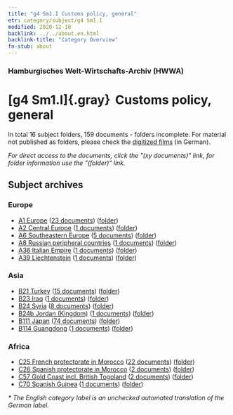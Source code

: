 ```yaml
---
title: "g4 Sm1.I Customs policy, general"
etr: category/subject/g4 Sm1.I
modified: 2020-12-18
backlink: ../../about.en.html
backlink-title: "Category Overview"
fn-stub: about
---
```


### Hamburgisches Welt-Wirtschafts-Archiv (HWWA)
# [g4 Sm1.I]{.gray}&#8201; Customs policy, general&#160; 





In total 16 subject folders, 159 documents - folders incomplete.
For material not published as folders, please check the [digitized films](/film/h1_sh) (in German).

_For direct access to the documents, click the "(xy documents)" link, for folder information use the "(folder)" link._

## Subject archives



### Europe

- [A1 Europe](../../../geo/about.en.html#A1) (<a href="https://dfg-viewer.de/show/?tx_dlf[id]=https://pm20.zbw.eu/mets/sh/1408xx/140892/1444xx/144471/public.mets.en.xml" target="_blank">23 documents</a>) ([folder](http://purl.org/pressemappe20/folder/sh/140892,144471))
- [A2 Central Europe](../../../geo/about.en.html#A2) (<a href="https://dfg-viewer.de/show/?tx_dlf[id]=https://pm20.zbw.eu/mets/sh/1408xx/140895/1444xx/144471/public.mets.en.xml" target="_blank">1 documents</a>) ([folder](http://purl.org/pressemappe20/folder/sh/140895,144471))
- [A6 Southeastern Europe](../../../geo/about.en.html#A6) (<a href="https://dfg-viewer.de/show/?tx_dlf[id]=https://pm20.zbw.eu/mets/sh/1409xx/140900/1444xx/144471/public.mets.en.xml" target="_blank">5 documents</a>) ([folder](http://purl.org/pressemappe20/folder/sh/140900,144471))
- [A8 Russian peripheral countries](../../../geo/about.en.html#A8) (<a href="https://dfg-viewer.de/show/?tx_dlf[id]=https://pm20.zbw.eu/mets/sh/1409xx/140904/1444xx/144471/public.mets.en.xml" target="_blank">1 documents</a>) ([folder](http://purl.org/pressemappe20/folder/sh/140904,144471))
- [A36 Italian Empire](../../../geo/about.en.html#A36) (<a href="https://dfg-viewer.de/show/?tx_dlf[id]=https://pm20.zbw.eu/mets/sh/1410xx/141012/1444xx/144471/public.mets.en.xml" target="_blank">1 documents</a>) ([folder](http://purl.org/pressemappe20/folder/sh/141012,144471))
- [A39 Liechtenstein](../../../geo/about.en.html#A39) (<a href="https://dfg-viewer.de/show/?tx_dlf[id]=https://pm20.zbw.eu/mets/sh/1410xx/141016/1444xx/144471/public.mets.en.xml" target="_blank">1 documents</a>) ([folder](http://purl.org/pressemappe20/folder/sh/141016,144471))

### Asia

- [B21 Turkey](../../../geo/about.en.html#B21) (<a href="https://dfg-viewer.de/show/?tx_dlf[id]=https://pm20.zbw.eu/mets/sh/1411xx/141111/1444xx/144471/public.mets.en.xml" target="_blank">15 documents</a>) ([folder](http://purl.org/pressemappe20/folder/sh/141111,144471))
- [B23 Iraq](../../../geo/about.en.html#B23) (<a href="https://dfg-viewer.de/show/?tx_dlf[id]=https://pm20.zbw.eu/mets/sh/1411xx/141113/1444xx/144471/public.mets.en.xml" target="_blank">1 documents</a>) ([folder](http://purl.org/pressemappe20/folder/sh/141113,144471))
- [B24 Syria](../../../geo/about.en.html#B24) (<a href="https://dfg-viewer.de/show/?tx_dlf[id]=https://pm20.zbw.eu/mets/sh/1411xx/141114/1444xx/144471/public.mets.en.xml" target="_blank">8 documents</a>) ([folder](http://purl.org/pressemappe20/folder/sh/141114,144471))
- [B24b Jordan (Kingdom)](../../../geo/about.en.html#B24b) (<a href="https://dfg-viewer.de/show/?tx_dlf[id]=https://pm20.zbw.eu/mets/sh/1411xx/141116/1444xx/144471/public.mets.en.xml" target="_blank">1 documents</a>) ([folder](http://purl.org/pressemappe20/folder/sh/141116,144471))
- [B111 Japan](../../../geo/about.en.html#B111) (<a href="https://dfg-viewer.de/show/?tx_dlf[id]=https://pm20.zbw.eu/mets/sh/1412xx/141272/1444xx/144471/public.mets.en.xml" target="_blank">74 documents</a>) ([folder](http://purl.org/pressemappe20/folder/sh/141272,144471))
- [B114 Guangdong](../../../geo/about.en.html#B114) (<a href="https://dfg-viewer.de/show/?tx_dlf[id]=https://pm20.zbw.eu/mets/sh/1412xx/141275/1444xx/144471/public.mets.en.xml" target="_blank">1 documents</a>) ([folder](http://purl.org/pressemappe20/folder/sh/141275,144471))

### Africa

- [C25 French protectorate in Morocco](../../../geo/about.en.html#C25) (<a href="https://dfg-viewer.de/show/?tx_dlf[id]=https://pm20.zbw.eu/mets/sh/1413xx/141358/1444xx/144471/public.mets.en.xml" target="_blank">22 documents</a>) ([folder](http://purl.org/pressemappe20/folder/sh/141358,144471))
- [C26 Spanish protectorate in Morocco](../../../geo/about.en.html#C26) (<a href="https://dfg-viewer.de/show/?tx_dlf[id]=https://pm20.zbw.eu/mets/sh/1413xx/141359/1444xx/144471/public.mets.en.xml" target="_blank">2 documents</a>) ([folder](http://purl.org/pressemappe20/folder/sh/141359,144471))
- [C57 Gold Coast incl. British Togoland](../../../geo/about.en.html#C57) (<a href="https://dfg-viewer.de/show/?tx_dlf[id]=https://pm20.zbw.eu/mets/sh/1414xx/141406/1444xx/144471/public.mets.en.xml" target="_blank">2 documents</a>) ([folder](http://purl.org/pressemappe20/folder/sh/141406,144471))
- [C70 Spanish Guinea](../../../geo/about.en.html#C70) (<a href="https://dfg-viewer.de/show/?tx_dlf[id]=https://pm20.zbw.eu/mets/sh/1414xx/141412/1444xx/144471/public.mets.en.xml" target="_blank">1 documents</a>) ([folder](http://purl.org/pressemappe20/folder/sh/141412,144471))


_* The English category label is an unchecked automated translation of the German label._

